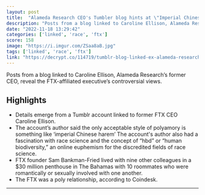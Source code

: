 ```yaml
---
layout: post
title:  "Alameda Research CEO's Tumbler blog hints at \"Imperial Chinese Harem\" lifestyle in the FTX compound"
description: "Posts from a blog linked to Caroline Ellison, Alameda Research’s former CEO, reveal the FTX-affiliated executive’s controversial views."
date: "2022-11-18 13:29:42"
categories: ['linked', 'race', 'ftx']
score: 158
image: "https://i.imgur.com/ZSaa8aB.jpg"
tags: ['linked', 'race', 'ftx']
link: "https://decrypt.co/114719/tumblr-blog-linked-ex-alameda-research-ceo-explored-race-science-imperial-chinese-harem-polyamory"
---
```


Posts from a blog linked to Caroline Ellison, Alameda Research’s former CEO, reveal the FTX-affiliated executive’s controversial views.

## Highlights

- Details emerge from a Tumblr account linked to former FTX CEO Caroline Ellison.
- The account’s author said the only acceptable style of polyamory is something like ‘imperial Chinese harem’ The account's author also had a fascination with race science and the concept of “hbd” or “human biodiversity,” an online euphemism for the discredited fields of race science.
- FTX founder Sam Bankman-Fried lived with nine other colleagues in a $30 million penthouse in The Bahamas with 10 roommates who were romantically or sexually involved with one another.
- The FTX was a poly relationship, according to Coindesk.

---
